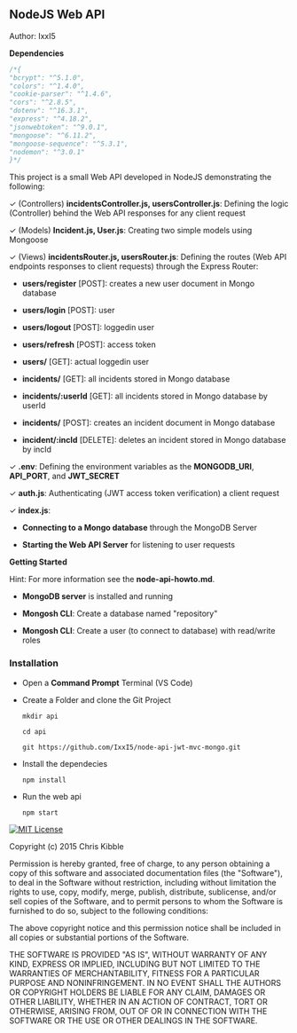 ## NodeJS Web API

Author: IxxI5

**Dependencies**

```javascript
/*{
"bcrypt": "^5.1.0",
"colors": "^1.4.0",
"cookie-parser": "^1.4.6",
"cors": "^2.8.5",
"dotenv": "^16.3.1",
"express": "^4.18.2",
"jsonwebtoken": "^9.0.1",
"mongoose": "^6.11.2",
"mongoose-sequence": "^5.3.1",
"nodemon": "^3.0.1"
}*/
```

This project is a small Web API developed in NodeJS demonstrating the following:

&check; (Controllers) **incidentsController.js, usersController.js**: Defining the logic (Controller) behind the Web API responses for any client request

&check; (Models) **Incident.js, User.js**: Creating two simple models using Mongoose

&check; (Views) **incidentsRouter.js, usersRouter.js**: Defining the routes (Web API endpoints responses to client requests) through the Express Router:

- **users/register** [POST]: creates a new user document in Mongo database

- **users/login** [POST]: user

- **users/logout** [POST]: loggedin user

- **users/refresh** [POST]: access token

- **users/** [GET]: actual loggedin user

- **incidents/** [GET]: all incidents stored in Mongo database

- **incidents/:userId** [GET]: all incidents stored in Mongo database by userId

- **incidents/** [POST]: creates an incident document in Mongo database

- **incident/:incId** [DELETE]: deletes an incident stored in Mongo database by incId

&check; **.env**: Defining the environment variables as the **MONGODB_URI**, **API_PORT**, and **JWT_SECRET**

&check; **auth.js**: Authenticating (JWT access token verification) a client request

&check; **index.js**:

- **Connecting to a Mongo database** through the MongoDB Server

- **Starting the Web API Server** for listening to user requests

**Getting Started**

Hint: For more information see the **node-api-howto.md**.

- **MongoDB server** is installed and running

- **Mongosh CLI**: Create a database named "repository"

- **Mongosh CLI**: Create a user (to connect to database) with read/write roles

### Installation

- Open a **Command Prompt** Terminal (VS Code)
- Create a Folder and clone the Git Project

  ```
  mkdir api

  cd api

  git https://github.com/IxxI5/node-api-jwt-mvc-mongo.git
  ```

- Install the dependecies
  ```
  npm install
  ```
- Run the web api
  ```
  npm start
  ```

[![MIT License](https://img.shields.io/badge/License-MIT-green.svg)](https://choosealicense.com/licenses/mit/)

Copyright (c) 2015 Chris Kibble

Permission is hereby granted, free of charge, to any person obtaining a copy of this software and associated documentation files (the "Software"), to deal in the Software without restriction, including without limitation the rights to use, copy, modify, merge, publish, distribute, sublicense, and/or sell copies of the Software, and to permit persons to whom the Software is furnished to do so, subject to the following conditions:

The above copyright notice and this permission notice shall be included in all copies or substantial portions of the Software.

THE SOFTWARE IS PROVIDED "AS IS", WITHOUT WARRANTY OF ANY KIND, EXPRESS OR IMPLIED, INCLUDING BUT NOT LIMITED TO THE WARRANTIES OF MERCHANTABILITY, FITNESS FOR A PARTICULAR PURPOSE AND NONINFRINGEMENT. IN NO EVENT SHALL THE AUTHORS OR COPYRIGHT HOLDERS BE LIABLE FOR ANY CLAIM, DAMAGES OR OTHER LIABILITY, WHETHER IN AN ACTION OF CONTRACT, TORT OR OTHERWISE, ARISING FROM, OUT OF OR IN CONNECTION WITH THE SOFTWARE OR THE USE OR OTHER DEALINGS IN THE SOFTWARE.
